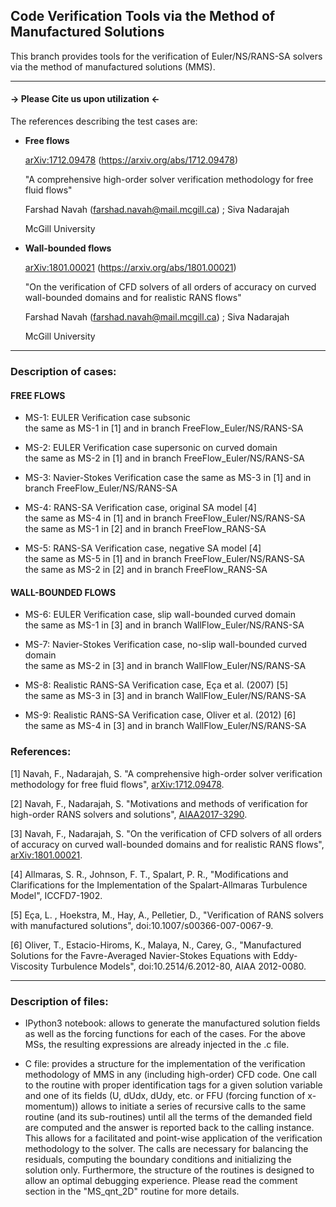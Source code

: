 ## Code Verification Tools via the Method of Manufactured Solutions
This branch provides tools for the verification of Euler/NS/RANS-SA solvers via the method of manufactured solutions (MMS).

---------------------------------------------
#### -> Please Cite us upon utilization <-

The references describing the test cases are: 

- **Free flows**

    [arXiv:1712.09478](arXiv_1712.09478.pdf) (https://arxiv.org/abs/1712.09478)

    "A comprehensive high-order solver verification methodology for free fluid flows"

    Farshad Navah (farshad.navah@mail.mcgill.ca) ; Siva Nadarajah 

    McGill University


- **Wall-bounded flows**

    [arXiv:1801.00021](arXiv_1801.00021.pdf) (https://arxiv.org/abs/1801.00021)

    "On the verification of CFD solvers of all orders of accuracy on curved wall-bounded domains and for realistic RANS flows"

    Farshad Navah (farshad.navah@mail.mcgill.ca) ; Siva Nadarajah 

    McGill University

---------------------------------------------
### Description of cases:

#### FREE FLOWS
- MS-1: EULER Verification case subsonic                                       
        the same as MS-1 in [1] and in branch FreeFlow_Euler/NS/RANS-SA       
                                                                             
- MS-2: EULER Verification case supersonic on curved domain                   
        the same as MS-2 in [1] and in branch FreeFlow_Euler/NS/RANS-SA       
                                                                             
- MS-3:  Navier-Stokes Verification case
        the same as MS-3 in [1] and in branch FreeFlow_Euler/NS/RANS-SA       
                                                                             
- MS-4: RANS-SA Verification case, original SA model [4]                         
        the same as MS-4 in [1] and in branch FreeFlow_Euler/NS/RANS-SA       
        the same as MS-1 in [2] and in branch FreeFlow_RANS-SA                
                                                                             
- MS-5: RANS-SA Verification case, negative SA model [4]                         
        the same as MS-5 in [1] and in branch FreeFlow_Euler/NS/RANS-SA       
        the same as MS-2 in [2] and in branch FreeFlow_RANS-SA       

#### WALL-BOUNDED FLOWS        
- MS-6: EULER Verification case, slip wall-bounded curved domain              
        the same as MS-1 in [3] and in branch WallFlow_Euler/NS/RANS-SA       
                                                                             
- MS-7: Navier-Stokes Verification case, no-slip wall-bounded curved domain   
        the same as MS-2 in [3] and in branch WallFlow_Euler/NS/RANS-SA       
                                                                             
- MS-8: Realistic RANS-SA Verification case, Eça et al. (2007) [5]                
        the same as MS-3 in [3] and in branch WallFlow_Euler/NS/RANS-SA       
                                                                             
- MS-9: Realistic RANS-SA Verification case, Oliver et al. (2012) [6]             
        the same as MS-4 in [3] and in branch WallFlow_Euler/NS/RANS-SA       

### References:
[1] Navah, F., Nadarajah, S. "A comprehensive high-order solver verification methodology for free fluid flows", [arXiv:1712.09478](arXiv_1712.09478.pdf).

[2] Navah, F., Nadarajah, S. "Motivations and methods of verification for high-order RANS solvers and solutions", [AIAA2017-3290](AIAA2017-3290.pdf).

[3] Navah, F., Nadarajah, S. "On the verification of CFD solvers of all orders of accuracy on curved wall-bounded domains and for realistic RANS flows", [arXiv:1801.00021](arXiv_1801.00021.pdf).

[4] Allmaras, S. R., Johnson, F. T., Spalart, P. R., "Modifications and Clarifications for the Implementation of the Spalart-Allmaras Turbulence Model", ICCFD7-1902.

[5] Eça, L. , Hoekstra, M., Hay, A., Pelletier, D., "Verification of RANS solvers with manufactured solutions", doi:10.1007/s00366-007-0067-9.

[6] Oliver, T., Estacio-Hiroms, K., Malaya, N., Carey, G., "Manufactured Solutions for the Favre-Averaged Navier-Stokes Equations with Eddy-Viscosity Turbulence Models", doi:10.2514/6.2012-80, AIAA 2012-0080.

---------------------------------------------
### Description of files:

- IPython3 notebook: allows to generate the manufactured solution fields as well as the forcing functions for each of the cases. For the above MSs, the resulting expressions are already injected in the .c file.

- C file: provides a structure for the implementation of the verification methodology of MMS in any (including high-order) CFD code. One call to the routine with proper identification tags for a given solution variable and one of its fields (U, dUdx, dUdy, etc. or FFU (forcing function of x-momentum)) allows to initiate a series of recursive calls to the same routine (and its sub-routines) until all the terms of the demanded field are computed and the answer is reported back to the calling instance. This allows for a facilitated and point-wise application of the verification methodology to the solver. The calls are necessary for balancing the residuals, computing the boundary conditions and initializing the solution only. Furthermore, the structure of the routines is designed to allow an optimal debugging experience. Please read the comment section in the "MS_qnt_2D" routine for more details.
